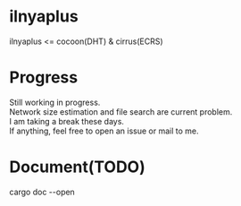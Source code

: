 # ilnyaplus
ilnyaplus <= cocoon(DHT) & cirrus(ECRS)

# Progress
Still working in progress.  
Network size estimation and file search are current problem.  
I am taking a break these days.  
If anything, feel free to open an issue or mail to me.

# Document(TODO)
cargo doc --open
